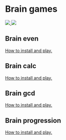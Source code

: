 <h1>Brain games</h1>
<p>
  <a href="https://codeclimate.com/github/tretyakov-a/frontend-project-lvl1/maintainability">
    <img src="https://api.codeclimate.com/v1/badges/ebb57fcf672334667b41/maintainability" />
  </a>
  <a href="https://travis-ci.org/tretyakov-a/frontend-project-lvl1">
    <img src="https://travis-ci.org/tretyakov-a/frontend-project-lvl1.svg?branch=master">
  </a>
</p>

<h2>Brain even</h2>
<p>
  <a href="https://asciinema.org/a/edtydMZvyBDnNW1MBwbuCnKFe" target="_blank">
    How to install and play.
  </a>
</p>

<h2>Brain calc</h2>
<p>
  <a href="https://asciinema.org/a/C1TvCFzfPPlRZzotzYPyrtKQy" target="_blank">
    How to install and play.
  </a>
</p>

<h2>Brain gcd</h2>
<p>
  <a href="https://asciinema.org/a/5ArNdRHTZBWo4lMK5jSEnWFaz" target="_blank">
    How to install and play.
  </a>
</p>

<h2>Brain progression</h2>
<p>
  <a href="https://asciinema.org/a/Wt5pSnYUvJVeWMXXzKFlWYLxS" target="_blank">
    How to install and play.
  </a>
</p>
